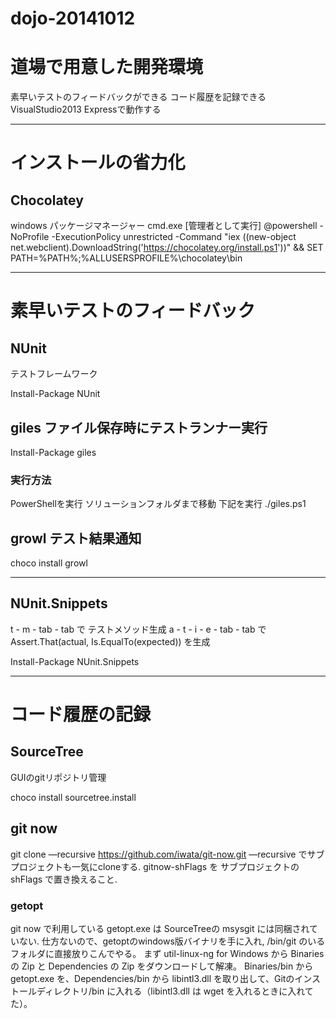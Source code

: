 dojo-20141012
=============

# 道場で用意した開発環境

素早いテストのフィードバックができる
コード履歴を記録できる
VisualStudio2013 Expressで動作する

---

# インストールの省力化


## Chocolatey

windows パッケージマネージャー
cmd.exe [管理者として実行]
 @powershell -NoProfile -ExecutionPolicy unrestricted -Command "iex ((new-object net.webclient).DownloadString('https://chocolatey.org/install.ps1'))" && SET PATH=%PATH%;%ALLUSERSPROFILE%\chocolatey\bin

---

# 素早いテストのフィードバック

## NUnit

テストフレームワーク

Install-Package NUnit

## giles ファイル保存時にテストランナー実行

Install-Package giles

### 実行方法

PowerShellを実行
ソリューションフォルダまで移動
下記を実行
./giles.ps1

## growl テスト結果通知

choco install growl

---


## NUnit.Snippets

t - m - tab - tab で テストメソッド生成
a - t - i - e - tab - tab で Assert.That(actual, Is.EqualTo(expected)) を生成


Install-Package NUnit.Snippets

---

# コード履歴の記録

## SourceTree

GUIのgitリポジトリ管理

choco install sourcetree.install

## git now

git clone —recursive  https://github.com/iwata/git-now.git
—recursive でサブプロジェクトも一気にcloneする.
gitnow-shFlags を サブプロジェクトの shFlags で置き換えること.

### getopt

git now で利用している getopt.exe は SourceTreeの msysgit には同梱されていない.
仕方ないので、getoptのwindows版バイナリを手に入れ, /bin/git のいるフォルダに直接放りこんでやる。
まず util-linux-ng for Windows から Binaries の Zip と Dependencies の Zip をダウンロードして解凍。
Binaries/bin から getopt.exe を、Dependencies/bin から libintl3.dll を取り出して、Gitのインストールディレクトリ/bin に入れる（libintl3.dll は wget を入れるときに入れてた）。 
